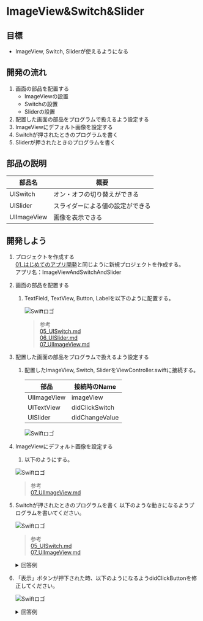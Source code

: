 # ImageView&Switch&Slider

## 目標
- ImageView, Switch, Sliderが使えるようになる

## 開発の流れ

1. 画面の部品を配置する
	- ImageViewの設置
	- Switchの設置
	- Sliderの設置
2. 配置した画面の部品をプログラムで扱えるよう設定する
3. ImageViewにデフォルト画像を設定する
4. Switchが押されたときのプログラムを書く
5. Sliderが押されたときのプログラムを書く

## 部品の説明

|部品名|概要|
|---|---|
| UISwitch |オン・オフの切り替えができる|
| UISlider |スライダーによる値の設定ができる|
| UIImageView |画像を表示できる|

## 開発しよう

1. プロジェクトを作成する  
	[01_はじめてのアプリ開発](./01_はじめてのアプリ開発.md)と同じように新規プロジェクトを作成する。  
	アプリ名：ImageViewAndSwitchAndSlider
	
2. 画面の部品を配置する
	1. TextField, TextView, Button, Labelを以下のように配置する。

		![Swiftロゴ](./img/ImageViewAndSwitchAndSlider.png)

		> 参考  
		> [05_UISwitch.md](./各パーツ/05_UISwitch.md)  
		> [06_UISlider.md](./各パーツ/06_UISlider.md)  
		> [07_UIImageView.md](./各パーツ/07_UIImageView.md)  

3. 配置した画面の部品をプログラムで扱えるよう設定する
	1. 配置したImageView, Switch, SliderをViewController.swiftに接続する。

		|部品|接続時のName|
		|---|---|
		|UIImageView|imageView|
		|UITextView|didClickSwitch|
		|UISlider|didChangeValue|

		![Swiftロゴ](./img/connect_ImageViewAndSwitchAndSlider.png)

4. ImageViewにデフォルト画像を設定する
	1. 以下のようにする。

	![Swiftロゴ](./img/set_dog_image.png)

	> 参考  
	> [07_UIImageView.md](./各パーツ/07_UIImageView.md)  

5. Switchが押されたときのプログラムを書く
	以下のような動きになるようプログラムを書いてください。

	![Swiftロゴ](./img/switch_logic.gif)

	> 参考  
	> [05_UISwitch.md](./各パーツ/05_UISwitch.md)  
	> [07_UIImageView.md](./各パーツ/07_UIImageView.md)  


	<details><summary>回答例</summary><div>
	
	```
	@IBAction func didClickSwitch(_ sender: UISwitch) {
	    if sender.isOn {
	        let dogImage = UIImage(named: "dog")
	        imageView.image = dogImage
	    } else {
	        let catImage = UIImage(named: "cat")
	        imageView.image = catImage
	    }
   }
	```
	</div></details>

6. 「表示」ボタンが押下された時、以下のようになるようdidClickButtonを修正してください。

	![Swiftロゴ](./img/TextFieldViewAndButton.gif)


	<details><summary>回答例</summary><div>
	
	```
	@IBAction func didClickButton(_ sender: UIButton) {
        labelForTextField.text = textField.text
        labelForTextView.text = textView.text
    }
	```
	</div></details>
